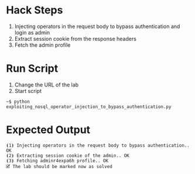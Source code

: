 # Hack Steps

1. Injecting operators in the request body to bypass authentication and login as admin
2. Extract session cookie from the response headers
3. Fetch the admin profile

# Run Script

1. Change the URL of the lab
2. Start script

```
~$ python exploiting_nosql_operator_injection_to_bypass_authentication.py
```

# Expected Output

```
⦗1⦘ Injecting operators in the request body to bypass authentication.. OK
⦗2⦘ Extracting session cookie of the admin.. OK
⦗3⦘ Fetching adminr4expa6h profile.. OK
🗹 The lab should be marked now as solved
```
